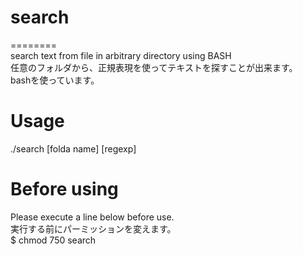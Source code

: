 # search  
========  
search text from file in arbitrary directory  using BASH  
任意のフォルダから、正規表現を使ってテキストを探すことが出来ます。  
bashを使っています。  
  
Usage  
=====  
./search [folda name] [regexp]  
  
Before using  
============  
Please execute a line below before use.  
実行する前にパーミッションを変えます。  
$ chmod 750 search  
